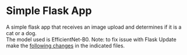 # Simple Flask App
A simple flask app that receives an image upload and determines if it is a cat or a dog. <br>
The model used is EfficientNet-B0.
Note: to fix issue with Flask Update make the [following changes](https://github.com/maxcountryman/flask-uploads/pull/28/files) in the indicated files.
